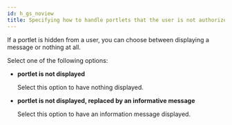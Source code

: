 ```yaml
---
id: h_gs_noview
title: Specifying how to handle portlets that the user is not authorized to view
---
```





If a portlet is hidden from a user, you can choose between displaying a message or nothing at all.

Select one of the following options:

-   **portlet is not displayed**

    Select this option to have nothing displayed.

-   **portlet is not displayed, replaced by an informative message**

    Select this option to have an information message displayed.


